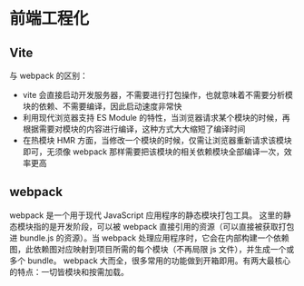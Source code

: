 # 前端工程化

## Vite

与 webpack 的区别：

- vite 会直接启动开发服务器，不需要进行打包操作，也就意味着不需要分析模块的依赖、不需要编译，因此启动速度非常快
- 利用现代浏览器支持 ES Module 的特性，当浏览器请求某个模块的时候，再根据需要对模块的内容进行编译，这种方式大大缩短了编译时间
- 在热模块 HMR 方面，当修改一个模块的时候，仅需让浏览器重新请求该模块即可，无须像 webpack 那样需要把该模块的相关依赖模块全部编译一次，效率更高

## webpack

webpack 是一个用于现代 JavaScript 应用程序的静态模块打包工具。
这里的静态模块指的是开发阶段，可以被 webpack 直接引用的资源（可以直接被获取打包进 bundle.js 的资源）。当 webpack 处理应用程序时，它会在内部构建一个依赖图，此依赖图对应映射到项目所需的每个模块（不再局限 js 文件），并生成一个或多个 bundle。
webpack 大而全，很多常用的功能做到开箱即用。有两大最核心的特点：一切皆模块和按需加载。
